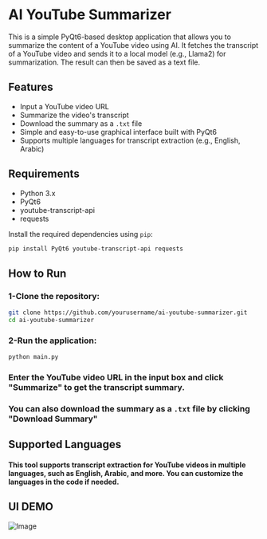 # AI YouTube Summarizer

This is a simple PyQt6-based desktop application that allows you to summarize the content of a YouTube video using AI. It fetches the transcript of a YouTube video and sends it to a local model (e.g., Llama2) for summarization. The result can then be saved as a text file.

## Features

- Input a YouTube video URL
- Summarize the video's transcript
- Download the summary as a ```.txt``` file
- Simple and easy-to-use graphical interface built with PyQt6
- Supports multiple languages for transcript extraction (e.g., English, Arabic)

## Requirements

- Python 3.x
- PyQt6
- youtube-transcript-api
- requests

Install the required dependencies using `pip`:

```bash
pip install PyQt6 youtube-transcript-api requests
```

## How to Run
### 1-Clone the repository:

```bash
git clone https://github.com/yourusername/ai-youtube-summarizer.git
cd ai-youtube-summarizer
```

### 2-Run the application:

```bash
python main.py
```

### Enter the YouTube video URL in the input box and click "Summarize" to get the transcript summary.
### You can also download the summary as a ```.txt``` file by clicking "Download Summary"


## Supported Languages
#### This tool supports transcript extraction for YouTube videos in multiple languages, such as English, Arabic, and more. You can customize the languages in the code if needed.

## UI DEMO

![Image](https://github.com/user-attachments/assets/ed942f6e-2007-470f-acc9-c18755febc94)
